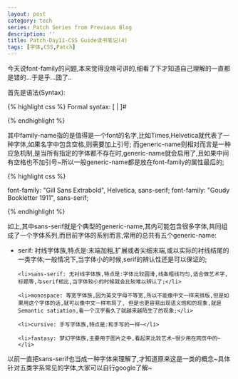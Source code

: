 ```yaml
---
layout: post
category: tech
series: Patch Series from Previous Blog
description: ''
title: Patch-Day11-CSS Guide读书笔记(4)
tags: [字体,CSS,Patch]
---
```


今天说font-family的问题,本来觉得没啥可讲的,细看了下才知道自己理解的一直都是错的...于是乎...囧了..

首先是语法(Syntax):

{% highlight css %}
Formal syntax: [ <family-name> | <generic-family> ]# 

{% endhighlight %}

其中family-name指的是值得是一个font的名字,比如Times,Helvetica就代表了一种字体,如果名字中包含空格,则需要加上引号;
而generic-name则相对而言是一种应急机制,是当所有指定的字体都不存在时,generic-name就会启用了,且如果中间有空格也不加引号~所以一般generic-name都是放在font-family的属性最后的;


{% highlight css %}

font-family: "Gill Sans Extrabold", Helvetica, sans-serif;
font-family: "Goudy Bookletter 1911", sans-serif;

{% endhighlight %}

如上,其中sans-serif就是个典型的generic-name,其内可能包含很多字体,共同组成了一个字体系列,而目前字体的系别而言,常用的总共有五个generic-name:
<ul>
	<li>serif: 衬线字体族,特点是:末端加粗,扩展或者尖细末端,或以实际的衬线结尾的一类字体;一般情况下,当字体小的时候,serif的辨认性还是可以保证的;</li>

	<li>sans-serif: 无衬线字体族,特点是:字体比较圆滑,线条粗线均匀,适合做艺术字,标题等,与serif相比,当字体较小的时候就会比较难以辨认了;</li>

	<li>monospace: 等宽字体族,因为英文字母不等宽,所以不能像中文一样来排版,但是如果用这个字体的话,就可以像中文一样布局了, 但是也更容易出现语义饱和的现象,就是Semantic satiation,看一个汉字看久了就越来越陌生了的现象;</li>

	<li>cursive: 手写字体族,特点是:和手写的一样~</li>

	<li>fantasy: 梦幻字体族,主要用于图片之中,看起来比较艺术~很少用在网页中的~</li>
</ul>

以前一直把sans-serif也当成一种字体来理解了,才知道原来这是一类的概念~具体针对五类字系常见的字体,大家可以自行google了解~
